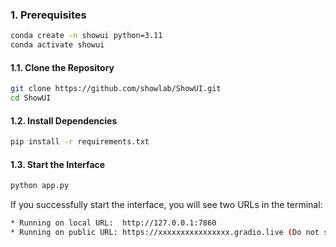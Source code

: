 ### 1. Prerequisites
```bash
conda create -n showui python=3.11
conda activate showui
```

#### 1.1. Clone the Repository
```bash
git clone https://github.com/showlab/ShowUI.git
cd ShowUI
```

#### 1.2. Install Dependencies
```bash
pip install -r requirements.txt
```

#### 1.3. Start the Interface
```bash
python app.py
```
If you successfully start the interface, you will see two URLs in the terminal:
```bash
* Running on local URL:  http://127.0.0.1:7860
* Running on public URL: https://xxxxxxxxxxxxxxxx.gradio.live (Do not share this link with others, or they will be able to control your computer.)
```